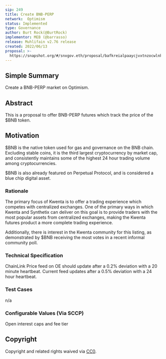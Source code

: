 ```yaml
---
sip: 249
title: Create BNB-PERP
network:  Optimism 
status: Implemented
type: Governance
author: Burt Rock(@BurtRock)
implementor: MEB (@barrasso)
release: Muhlifain v2.76 release
created: 2022/06/13
proposal: >-
  https://snapshot.org/#/snxgov.eth/proposal/bafkreialpaaycjvxtnzocwlnknqfzskp3gk6wj4pfnnyj4s4tbgrxpeari
---
```


## Simple Summary

Create a BNB-PERP market on Optimism.

## Abstract

This is a proposal to offer BNB-PERP futures which track the price of the $BNB token.

## Motivation

$BNB is the native token used for gas and governance on the BNB chain. Excluding stable coins, it is the third largest cryptocurrency by market cap, and consistently maintains some of the highest 24 hour trading volume among cryptocurrencies. 

$BNB is also already featured on Perpetual Protocol, and is considered a blue chip digital asset.

### Rationale

The primary focus of Kwenta is to offer a trading experience which competes with centralized exchanges. One of the primary ways in which Kwenta and Synthetix can deliver on this goal is to provide traders with the most popular assets from centralized exchanges, making the Kwenta futures product a more complete trading experience. 

Additionally, there is interest in the Kwenta community for this listing, as demonstrated by $BNB receiving the most votes in a recent informal community poll. 

### Technical Specification

ChainLink Price feed on OE should update after a 0.2% deviation with a 20 minute heartbeat. Current feed updates after a 0.5% deviation with a 24 hour heartbeat.

### Test Cases

n/a

### Configurable Values (Via SCCP)

Open interest caps and fee tier


## Copyright

Copyright and related rights waived via [CC0](https://creativecommons.org/publicdomain/zero/1.0/).
